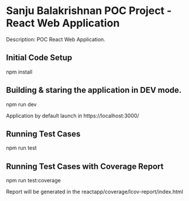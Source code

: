 # Sanju Balakrishnan POC Project - React Web Application

Description: POC React Web Application.

## Initial Code Setup

npm install

## Building & staring the application in DEV mode.

npm run dev

Application by default launch in https://localhost:3000/

## Running Test Cases

npm run test

## Running Test Cases with Coverage Report

npm run test:coverage

Report will be generated in the reactapp/coverage/lcov-report/index.html

